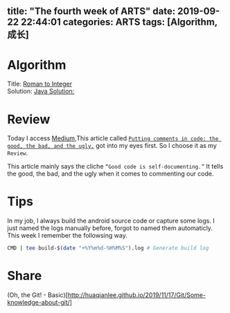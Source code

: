title: "The fourth week of ARTS"
date: 2019-09-22 22:44:01
categories: ARTS
tags: [Algorithm, 成长]
---
# Algorithm
Title: [Roman to Integer](https://leetcode.com/problems/roman-to-integer/)  
Solution: [Java Solution:](https://github.com/huaqianlee/LeetcodeSolutions/blob/master/algorithms/java/RomantoInteger.java)

# Review
Today I access [Medium](),This article called [`Putting comments in code: the good, the bad, and the ugly.`](https://medium.com/free-code-camp/code-comments-the-good-the-bad-and-the-ugly-be9cc65fbf83) got into my eyes first. So I choose it as my ``Review``.

This article mainly says the cliche `“Good code is self-documenting.”` It tells the good, the bad, and the ugly when it comes to commenting our code. 
<!-- more -->
# Tips
In my job, I always build the android source code or capture some logs. I just named the logs manually before, forgot to named them automaticly. This week I remember the followsing way.
```bash
CMD | tee build-$(date "+%Y%m%d-%H%M%S").log # Generate build log
```

# Share
(Oh, the Git! - Basic)[http://huaqianlee.github.io/2019/11/17/Git/Some-knowledge-about-git/]
